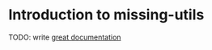 # Introduction to missing-utils

TODO: write [great documentation](http://jacobian.org/writing/great-documentation/what-to-write/)
